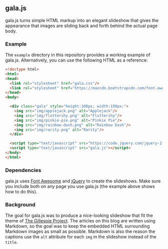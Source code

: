 ## gala.js

gala.js turns simple HTML markup into an elegant slideshow that gives the appearance that images are sliding back and forth behind the actual page body.

### Example

The `example` directory in this repository provides a working example of gala.js. Alternatively, you can use the following HTML as a reference:

```html
<!doctype html>
<html>
<head>
  <link rel="stylesheet" href="gala.css"/>
  <link rel="stylesheet" href="https://maxcdn.bootstrapcdn.com/font-awesome/4.3.0/css/font-awesome.min.css">
</head>
<body>

  <div class="gala" style="height:108px; width:150px;">
    <img src="img/applejack.png" alt="Applejack"/>
    <img src="img/fluttershy.png" alt="Fluttershy"/>
    <img src="img/pinkie-pie.png" alt="Pinkie Pie"/>
    <img src="img/rainbow-dash.png" alt="Rainbow Dash"/>
    <img src="img/rarity.png" alt="Rarity"/>
  </div>

  <script type="text/javascript" src="https://code.jquery.com/jquery-2.1.3.min.js"></script>
  <script type="text/javascript" src="gala.js"></script>
</body>
</html>
```

### Dependencies

gala.js uses [Font Awesome](http://fortawesome.github.io/Font-Awesome/) and [jQuery](http://jquery.com) to create the slideshows. Make sure you include both on any page you use gala.js (the example above shows how to do this).

### Background

The goal for gala.js was to produce a nice-looking slideshow that fit the theme of [The Gillespie Project](http://gillespieproject.com). The articles on this blog are written using Markdown, so the goal was to keep the embedded HTML surrounding Markdown images as small as possible. Markdown is also the reason the captions use the `alt` attribute for each `img` in the slideshow instead of the `title`.
